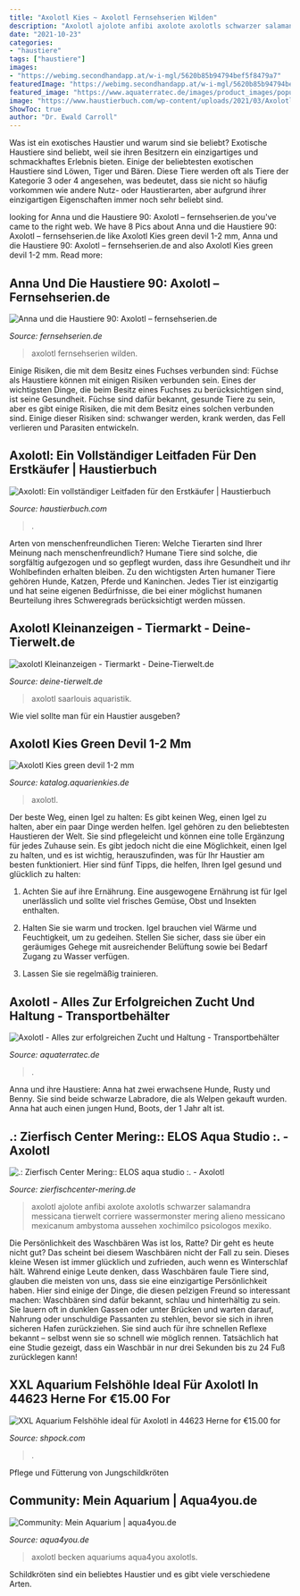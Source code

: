 ```yaml
---
title: "Axolotl Kies ~ Axolotl Fernsehserien Wilden"
description: "Axolotl ajolote anfibi axolote axolotls schwarzer salamandra messicana tierwelt corriere wassermonster mering alieno messicano mexicanum ambystoma aussehen xochimilco psicologos mexiko"
date: "2021-10-23"
categories:
- "haustiere"
tags: ["haustiere"]
images:
- "https://webimg.secondhandapp.at/w-i-mgl/5620b85b94794bef5f8479a7"
featuredImage: "https://webimg.secondhandapp.at/w-i-mgl/5620b85b94794bef5f8479a7"
featured_image: "https://www.aquaterratec.de/images/product_images/popup_images/349_1.jpg"
image: "https://www.haustierbuch.com/wp-content/uploads/2021/03/Axolotl_-Ein-vollstandiger-Leitfaden-fur-den-Erstkaufer.jpg"
ShowToc: true
author: "Dr. Ewald Carroll"
---
```



Was ist ein exotisches Haustier und warum sind sie beliebt?
Exotische Haustiere sind beliebt, weil sie ihren Besitzern ein einzigartiges und schmackhaftes Erlebnis bieten. Einige der beliebtesten exotischen Haustiere sind Löwen, Tiger und Bären. Diese Tiere werden oft als Tiere der Kategorie 3 oder 4 angesehen, was bedeutet, dass sie nicht so häufig vorkommen wie andere Nutz- oder Haustierarten, aber aufgrund ihrer einzigartigen Eigenschaften immer noch sehr beliebt sind.

	

		
looking for Anna und die Haustiere 90: Axolotl – fernsehserien.de you've came to the right web. We have 8 Pics about Anna und die Haustiere 90: Axolotl – fernsehserien.de like Axolotl Kies green devil 1-2 mm, Anna und die Haustiere 90: Axolotl – fernsehserien.de and also Axolotl Kies green devil 1-2 mm. Read more:
		
    
## Anna Und Die Haustiere 90: Axolotl – Fernsehserien.de

<img loading=lazy src="https://bilder.fernsehserien.de/epg/3783/858e86be687674c0d1192fa22eccbe8bee763c64_b.jpg" onerror="this.onerror=null;this.src='https://tse1.mm.bing.net/th?id=OIP.lONqIVPgnx6PDbcB55XYggHaEK&amp;pid=15.1';" alt="Anna und die Haustiere 90: Axolotl – fernsehserien.de">

_Source: fernsehserien.de_

>axolotl fernsehserien wilden. 

	

Einige Risiken, die mit dem Besitz eines Fuchses verbunden sind:
Füchse als Haustiere können mit einigen Risiken verbunden sein. Eines der wichtigsten Dinge, die beim Besitz eines Fuchses zu berücksichtigen sind, ist seine Gesundheit. Füchse sind dafür bekannt, gesunde Tiere zu sein, aber es gibt einige Risiken, die mit dem Besitz eines solchen verbunden sind. Einige dieser Risiken sind: schwanger werden, krank werden, das Fell verlieren und Parasiten entwickeln.

    
## Axolotl: Ein Vollständiger Leitfaden Für Den Erstkäufer | Haustierbuch

<img loading=lazy src="https://www.haustierbuch.com/wp-content/uploads/2021/03/Axolotl_-Ein-vollstandiger-Leitfaden-fur-den-Erstkaufer.jpg" onerror="this.onerror=null;this.src='https://tse3.mm.bing.net/th?id=OIP.RcqRye13vZKp0-qsiMaIbAHaE7&amp;pid=15.1';" alt="Axolotl: Ein vollständiger Leitfaden für den Erstkäufer | Haustierbuch">

_Source: haustierbuch.com_

>. 

	

Arten von menschenfreundlichen Tieren: Welche Tierarten sind Ihrer Meinung nach menschenfreundlich?
Humane Tiere sind solche, die sorgfältig aufgezogen und so gepflegt wurden, dass ihre Gesundheit und ihr Wohlbefinden erhalten bleiben. Zu den wichtigsten Arten humaner Tiere gehören Hunde, Katzen, Pferde und Kaninchen. Jedes Tier ist einzigartig und hat seine eigenen Bedürfnisse, die bei einer möglichst humanen Beurteilung ihres Schweregrads berücksichtigt werden müssen.

    
## Axolotl Kleinanzeigen - Tiermarkt - Deine-Tierwelt.de

<img loading=lazy src="http://bild5.qimage.de/junge-axolotl-2-foto-bild-110371655.jpg" onerror="this.onerror=null;this.src='https://tse4.mm.bing.net/th?id=OIP.0GLtMUCYt9nLRESRgjkvHAHaFj&amp;pid=15.1';" alt="axolotl Kleinanzeigen - Tiermarkt - Deine-Tierwelt.de">

_Source: deine-tierwelt.de_

>axolotl saarlouis aquaristik. 

	

Wie viel sollte man für ein Haustier ausgeben?

    
## Axolotl Kies Green Devil 1-2 Mm

<img loading=lazy src="https://katalog.aquarienkies.de/images/product_images/mini_images/Axolotl-Kies-black-devil-1-2-mm_1282-1_1299-1.jpg" onerror="this.onerror=null;this.src='https://tse4.mm.bing.net/th?id=OIP.L8CkyZ_61TGVdfZnRPkRpQAAAA&amp;pid=15.1';" alt="Axolotl Kies green devil 1-2 mm">

_Source: katalog.aquarienkies.de_

>axolotl. 

	

Der beste Weg, einen Igel zu halten: Es gibt keinen Weg, einen Igel zu halten, aber ein paar Dinge werden helfen.
Igel gehören zu den beliebtesten Haustieren der Welt. Sie sind pflegeleicht und können eine tolle Ergänzung für jedes Zuhause sein. Es gibt jedoch nicht die eine Möglichkeit, einen Igel zu halten, und es ist wichtig, herauszufinden, was für Ihr Haustier am besten funktioniert. Hier sind fünf Tipps, die helfen, Ihren Igel gesund und glücklich zu halten:
1. Achten Sie auf ihre Ernährung. Eine ausgewogene Ernährung ist für Igel unerlässlich und sollte viel frisches Gemüse, Obst und Insekten enthalten.

2. Halten Sie sie warm und trocken. Igel brauchen viel Wärme und Feuchtigkeit, um zu gedeihen. Stellen Sie sicher, dass sie über ein geräumiges Gehege mit ausreichender Belüftung sowie bei Bedarf Zugang zu Wasser verfügen.

3. Lassen Sie sie regelmäßig trainieren.

    
## Axolotl - Alles Zur Erfolgreichen Zucht Und Haltung - Transportbehälter

<img loading=lazy src="https://www.aquaterratec.de/images/product_images/popup_images/349_1.jpg" onerror="this.onerror=null;this.src='https://tse2.mm.bing.net/th?id=OIP.5LR3PP0JmxPVLxvolfXitAHaFo&amp;pid=15.1';" alt="Axolotl - Alles zur erfolgreichen Zucht und Haltung - Transportbehälter">

_Source: aquaterratec.de_

>. 

	

Anna und ihre Haustiere: Anna hat zwei erwachsene Hunde, Rusty und Benny. Sie sind beide schwarze Labradore, die als Welpen gekauft wurden. Anna hat auch einen jungen Hund, Boots, der 1 Jahr alt ist.

    
## .: Zierfisch Center Mering:: ELOS Aqua Studio :. - Axolotl

<img loading=lazy src="https://www.zierfischcenter-mering.de/images/stories/teich/axolotl_smal_2.jpg" onerror="this.onerror=null;this.src='https://tse1.mm.bing.net/th?id=OIP.PsAk7f4kuPmf2UsK12VSCgAAAA&amp;pid=15.1';" alt=".: Zierfisch Center Mering:: ELOS aqua studio :. - Axolotl">

_Source: zierfischcenter-mering.de_

>axolotl ajolote anfibi axolote axolotls schwarzer salamandra messicana tierwelt corriere wassermonster mering alieno messicano mexicanum ambystoma aussehen xochimilco psicologos mexiko. 

	

Die Persönlichkeit des Waschbären
Was ist los, Ratte? Dir geht es heute nicht gut? Das scheint bei diesem Waschbären nicht der Fall zu sein. Dieses kleine Wesen ist immer glücklich und zufrieden, auch wenn es Winterschlaf hält. Während einige Leute denken, dass Waschbären faule Tiere sind, glauben die meisten von uns, dass sie eine einzigartige Persönlichkeit haben. Hier sind einige der Dinge, die diesen pelzigen Freund so interessant machen:
Waschbären sind dafür bekannt, schlau und hinterhältig zu sein. Sie lauern oft in dunklen Gassen oder unter Brücken und warten darauf, Nahrung oder unschuldige Passanten zu stehlen, bevor sie sich in ihren sicheren Hafen zurückziehen. Sie sind auch für ihre schnellen Reflexe bekannt – selbst wenn sie so schnell wie möglich rennen. Tatsächlich hat eine Studie gezeigt, dass ein Waschbär in nur drei Sekunden bis zu 24 Fuß zurücklegen kann!

    
## XXL Aquarium Felshöhle Ideal Für Axolotl In 44623 Herne For €15.00 For

<img loading=lazy src="https://webimg.secondhandapp.at/w-i-mgl/5620b85b94794bef5f8479a7" onerror="this.onerror=null;this.src='https://tse3.mm.bing.net/th?id=OIP.O5RC2bvSGg2MFqvkYHrAsQHaHa&amp;pid=15.1';" alt="XXL Aquarium Felshöhle ideal für Axolotl in 44623 Herne for €15.00 for">

_Source: shpock.com_

>. 

	

Pflege und Fütterung von Jungschildkröten

    
## Community: Mein Aquarium | Aqua4you.de

<img loading=lazy src="http://www.aqua4you.de/images/mein_aquarium/jt37k3GmOYqK.jpg" onerror="this.onerror=null;this.src='https://tse4.mm.bing.net/th?id=OIP.Ds6O9-0bZmuG1axbhfHoIwHaFj&amp;pid=15.1';" alt="Community: Mein Aquarium | aqua4you.de">

_Source: aqua4you.de_

>axolotl becken aquariums aqua4you axolotls. 

	

Schildkröten sind ein beliebtes Haustier und es gibt viele verschiedene Arten.

